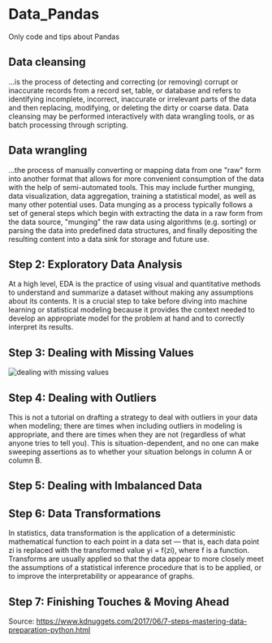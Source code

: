 # Data_Pandas
Only code and tips about Pandas

## Data cleansing
...is the process of detecting and correcting (or removing) corrupt or inaccurate records from a record set, table, or database and refers to identifying incomplete, incorrect, inaccurate or irrelevant parts of the data and then replacing, modifying, or deleting the dirty or coarse data. Data cleansing may be performed interactively with data wrangling tools, or as batch processing through scripting.

## Data wrangling
...the process of manually converting or mapping data from one "raw" form into another format that allows for more convenient consumption of the data with the help of semi-automated tools. This may include further munging, data visualization, data aggregation, training a statistical model, as well as many other potential uses. Data munging as a process typically follows a set of general steps which begin with extracting the data in a raw form from the data source, "munging" the raw data using algorithms (e.g. sorting) or parsing the data into predefined data structures, and finally depositing the resulting content into a data sink for storage and future use. 

## Step 2: Exploratory Data Analysis
At a high level, EDA is the practice of using visual and quantitative methods to understand and summarize a dataset without making any assumptions about its contents. It is a crucial step to take before diving into machine learning or statistical modeling because it provides the context needed to develop an appropriate model for the problem at hand and to correctly interpret its results.

## Step 3: Dealing with Missing Values

![dealing with missing values](https://user-images.githubusercontent.com/17385297/50379995-47433480-0639-11e9-82ca-2d10cb5de534.PNG)

## Step 4: Dealing with Outliers
This is not a tutorial on drafting a strategy to deal with outliers in your data when modeling; there are times when including outliers in modeling is appropriate, and there are times when they are not (regardless of what anyone tries to tell you). This is situation-dependent, and no one can make sweeping assertions as to whether your situation belongs in column A or column B. 

## Step 5: Dealing with Imbalanced Data


## Step 6: Data Transformations
In statistics, data transformation is the application of a deterministic mathematical function to each point in a data set — that is, each data point zi is replaced with the transformed value yi = f(zi), where f is a function. Transforms are usually applied so that the data appear to more closely meet the assumptions of a statistical inference procedure that is to be applied, or to improve the interpretability or appearance of graphs. 


## Step 7: Finishing Touches & Moving Ahead

Source: https://www.kdnuggets.com/2017/06/7-steps-mastering-data-preparation-python.html



